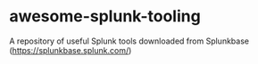 # awesome-splunk-tooling
A repository of useful Splunk tools downloaded from Splunkbase (https://splunkbase.splunk.com/)
